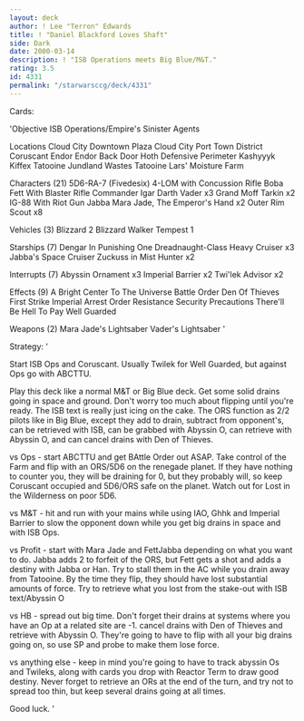 ```yaml
---
layout: deck
author: ! Lee "Terron" Edwards
title: ! "Daniel Blackford Loves Shaft"
side: Dark
date: 2000-03-14
description: ! "ISB Operations meets Big Blue/M&T."
rating: 3.5
id: 4331
permalink: "/starwarsccg/deck/4331"
---
```

Cards: 

'Objective
ISB Operations/Empire's Sinister Agents

Locations
Cloud City Downtown Plaza
Cloud City Port Town District
Coruscant
Endor
Endor Back Door
Hoth Defensive Perimeter
Kashyyyk
Kiffex
Tatooine Jundland Wastes
Tatooine Lars' Moisture Farm

Characters (21)
5D6-RA-7 (Fivedesix)
4-LOM with Concussion Rifle
Boba Fett With Blaster Rifle
Commander Igar
Darth Vader  x3
Grand Moff Tarkin  x2
IG-88 With Riot Gun
Jabba
Mara Jade, The Emperor's Hand	x2
Outer Rim Scout  x8

Vehicles (3)
Blizzard 2
Blizzard Walker
Tempest 1

Starships (7)
Dengar In Punishing One
Dreadnaught-Class Heavy Cruiser  x3
Jabba's Space Cruiser
Zuckuss in Mist Hunter	x2

Interrupts (7)
Abyssin Ornament  x3
Imperial Barrier  x2
Twi'lek Advisor  x2

Effects (9)
A Bright Center To The Universe
Battle Order
Den Of Thieves
First Strike
Imperial Arrest Order
Resistance
Security Precautions
There'll Be Hell To Pay
Well Guarded

Weapons (2)
Mara Jade's Lightsaber
Vader's Lightsaber
'

Strategy: '

Start ISB Ops and Coruscant.  Usually Twilek for Well Guarded, but against Ops go with ABCTTU.

Play this deck like a normal M&T or Big Blue deck.	Get some solid drains going in space and ground.  Don't worry too much about flipping until you're ready.  The ISB text is really just icing on the cake.  The ORS function as 2/2 pilots like in Big Blue, except they add to drain, subtract from opponent's, can be retrieved with ISB, can be grabbed with Abyssin O, can retrieve with Abyssin O, and can cancel drains with Den of Thieves.

vs Ops - start ABCTTU and get BAttle Order out ASAP.  Take control of the Farm and flip with an ORS/5D6 on the renegade planet.  If they have nothing to counter you, they will be draining for 0, but they probably will, so keep Coruscant occupied and 5D6/ORS safe on the planet.  Watch out for Lost in the Wilderness on poor 5D6.

vs M&T - hit and run with your mains while using IAO, Ghhk and Imperial Barrier to slow the opponent down while you get big drains in space and with ISB Ops.

vs Profit - start with Mara Jade and FettJabba depending on what you want to do.  Jabba adds 2 to forfeit of the ORS, but Fett gets a shot and adds a destiny with Jabba or Han.  Try to stall them in the AC while you drain away from Tatooine.  By the time they flip, they should have lost substantial amounts of force.  Try to retrieve what you lost from the stake-out with ISB text/Abyssin O

vs HB - spread out big time.  Don't forget their drains at systems where you have an Op at a related site are -1.  cancel drains with Den of Thieves and retrieve with Abyssin O.  They're going to have to flip with all your big drains going on, so use SP and probe to make them lose force.

vs anything else - keep in mind you're going to have to track abyssin Os and Twileks, along with cards you drop with Reactor Term to draw good destiny.  Never forget to retrieve an ORs at the end of the turn, and try not to spread too thin, but keep several drains going at all times.

Good luck. '
